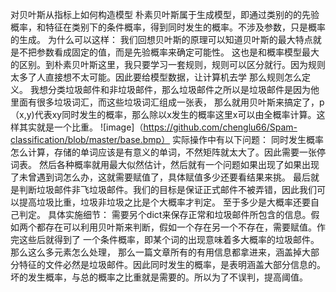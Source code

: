 
对贝叶斯从指标上如何构造模型
朴素贝叶斯属于生成模型，即通过类别的的先验概率，和特征在类别下的条件概率，得到同时发生的概率。不涉及参数，只是概率的生成。
为什么可以这样：
我们回想贝叶斯的原理可以知道贝叶斯的最大特点就是不把参数看成固定的值，而是先验概率来确定可能性。
这也是和概率模型最大的区别。到朴素贝叶斯这里，我只要学习一套规则，规则可以区分就行。因为规则太多了人直接想不太可能。因此要给模型数据，让计算机去学
那么规则怎么定义。
我想分类垃圾邮件和非垃圾邮件，那么垃圾邮件之所以是垃圾邮件是因为他里面有很多垃圾词汇，而这些垃圾词汇组成一张表，
那么就用贝叶斯来搞定了，p（x,y)代表xy同时发生的概率，那么除以x发生的概率这里x可以由全概率计算。这样其实就是一个比重。
![image]（https://github.com/chenglu66/Spam-classification/blob/master/base.bmp）
实际操作中有以下问题：
同时发生概率怎么计算，存储的单词应该是有意义的单词，不然矩阵就太大了。因此需要一张停词表。
然后各种概率就用最大似然估计，然后就有一个问题如果出现了如果出现了未曾遇到词怎么办，这就需要赋值了，具体赋值多少还要看结果来挑。
最后就是判断垃圾邮件非飞垃圾邮件。我们的目标是保证正式邮件不被弄错，因此我们可以提高垃圾比重，垃圾非垃圾之比是个大概率才判定。
至于多少是大概率还要自己判定。
具体实施细节：
需要另个dict来保存正常和垃圾邮件所包含的信息。假如两个都存在可以利用贝叶斯来判断，假如一个存在另一个不存在，需要赋值。作完这些后就得到了
一个条件概率，即某个词的出现意味着多大概率的垃圾邮件。那么这么多元素怎么处理，
那么一篇文章所有的有用信息都拿进来，涵盖掉大部分特征的文件必然是垃圾邮件。因此同时发生的概率，是表明涵盖大部分信息的。坏的发生概率，与总的概率之比重就是需要的。所以为了不误判，提高阈值。
